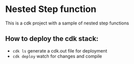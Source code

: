 # Nested Step function

This is a cdk project with a sample of nested step functions

## How to deploy the cdk stack:

* `cdk ls`          generate a cdk.out file for deployment
* `cdk deploy`      watch for changes and compile
